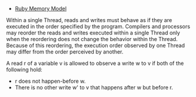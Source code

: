 - [Ruby Memory Model](https://docs.google.com/document/d/1pVzU8w_QF44YzUCCab990Q_WZOdhpKolCIHaiXG-sPw/edit#heading=h.gh0cw4u6nbi5)

Within a single Thread, reads and writes must behave as if they are executed in the order specified by the program. Compilers and processors may reorder the reads and writes executed within a single Thread only when the reordering does not change the behavior within the Thread. Because of this reordering, the execution order observed by one Thread may differ from the order perceived by another.

A read r of a variable v is allowed to observe a write w to v if both of the following hold:
- r does not happen-before w.
- There is no other write w' to v that happens after w but before r.
